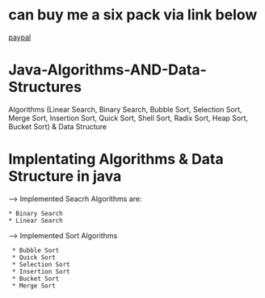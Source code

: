 # can buy me a six pack via link below
<a href="paypal.me/MOREKOLODI"> paypal</a>

# Java-Algorithms-AND-Data-Structures
Algorithms  (Linear Search, Binary Search, Bubble Sort, Selection Sort, Merge Sort, Insertion Sort, Quick Sort, Shell Sort,
Radix Sort, Heap Sort, Bucket Sort) &amp; Data Structure


# Implentating Algorithms & Data Structure in java

--> Implemented Seacrh Algorithms are: 

    * Binary Search 
    * Linear Search 
    
--> Implemented Sort Algorithms 
   
     * Bubble Sort
     * Quick Sort
     * Selection Sort
     * Insertion Sort
     * Bucket Sort
     * Merge Sort
